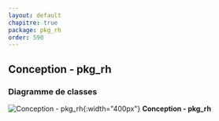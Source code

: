 ```yaml
---
layout: default
chapitre: true
package: pkg_rh
order: 590
---
```


## Conception - pkg_rh

### Diagramme de classes 

![Conception - pkg_rh ](/prototype/diagrammes/pkg_rh/classes_pkg_rh.svg){:width="400px"}
**Conception - pkg_rh**